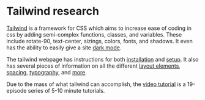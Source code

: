 # Tailwind research

[Tailwind](https://tailwindcss.com/) is a framework for CSS which aims to increase ease of coding in css by adding semi-complex functions, classes, and variables. 
These include rotate-90, text-center, sizings, colors, fonts, and shadows. It even has the ability to easily give a site [dark mode](https://tailwindcss.com/docs/dark-mode).

The tailwind webpage has instructions for both [installation](https://tailwindcss.com/docs/installation) and [setup](https://tailwindcss.com/docs/editor-setup). 
It also has several pieces of information on all the different [layout elements](https://tailwindcss.com/docs/aspect-ratio), [spacing](https://tailwindcss.com/docs/padding), 
[typography](https://tailwindcss.com/docs/font-family), and [more](https://tailwindcss.com/docs/background-attachment).

Due to the mass of what tailwind can accomplish, the [video tutorial](https://www.youtube.com/playlist?list=PL4cUxeGkcC9gpXORlEHjc5bgnIi5HEGhw) 
is a 19-episode series of 5-10 minute tutorials.